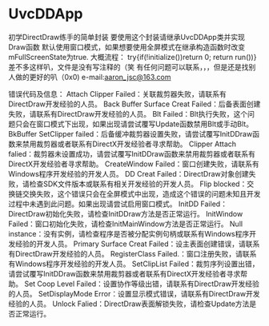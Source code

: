 # UvcDDApp
初学DirectDraw练手的简单封装
要使用这个封装请继承UvcDDApp类并实现Draw函数
默认使用窗口模式，如果想要使用全屏模式在继承构造函数时改变mFullScreenState为true.
大概流程：
try{if(!initialize())return 0; return run())}
差不多这样叭，文件是没有写注释的（笑
有任何问题可以联系，，，但是还是找别人做的更好的叭（0x0)
e-mail:aaron_jsc@163.com

错误代码及信息：
Attach Clipper Failed：关联裁剪器失败，请联系有DirectDraw开发经验的人员。
Back Buffer Surface Creat Failed：后备表面创建失败，请联系有DirectDraw开发经验的人员。
Blt Failed：Blt执行失败，这个问题只会在窗口模式下出现，如果出现请尝试覆写Update函数禁用Blt或手动Blt。
BkBuffer SetClipper failed：后备缓冲裁剪器设置失败，请尝试覆写InitDDraw函数来禁用裁剪器或者联系有DirectX开发经验者寻求帮助。
Clipper Attach falied：裁剪器未设置成功，请尝试覆写InitDDraw函数来禁用裁剪器或者联系有DirectX开发经验者寻求帮助。
CreateWindow Failed：窗口创建失败，请联系有Windows程序开发经验的开发人员。
DD Creat Failed：DirectDraw对象创建失败，请检查SDK文件版本或联系有相关开发经验的开发人员。
Flip blocked：交换链交换失败，这个错误只会在全屏模式中出现，造成这个错误的问题未知且开发过程中未遇到此问题。如果出现请尝试启用窗口模式。
InitDD Failed：DirectDraw初始化失败，请检查InitDDraw方法是否正常运行。
InitWindow Failed：窗口初始化失败，请检查InitMainWindow方法是否正常运行。
Null instance：没有实例，请检查程序是否被分配实例句柄或联系有Windows程序开发经验的开发人员。
Primary Surface Creat Failed：设主表面创建错误，请联系有DirectDraw开发经验的人员。
RegisterClass Failed.：窗口注册失败，请联系有Windows程序开发经验的开发人员。
SetClipList Failed：裁剪序列设置出错，请尝试覆写InitDDraw函数来禁用裁剪器或者联系有DirectX开发经验者寻求帮助。
Set Coop Level Failed：设置协作等级出错，请联系有DirectDraw开发经验的人员。
SetDisplayMode Error：设置显示模式错误，请联系有DirectDraw开发经验的人员。
Unlock Falied：DirectDraw表面解锁失败，请检查Update方法是否正常运行。

